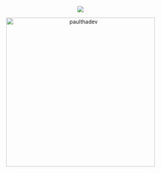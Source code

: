 
<div align="center">
 
  ![](https://komarev.com/ghpvc/?username=paulthadev&style=flat-square)
 
 <!--Github Stats-->
  <div align="center">
    <img
      width="390"
      src="https://github-readme-streak-stats.herokuapp.com/?user=paulthadev&theme=dark"
      alt="paulthadev"/> 

  </div>
  <br />
  
</div>
